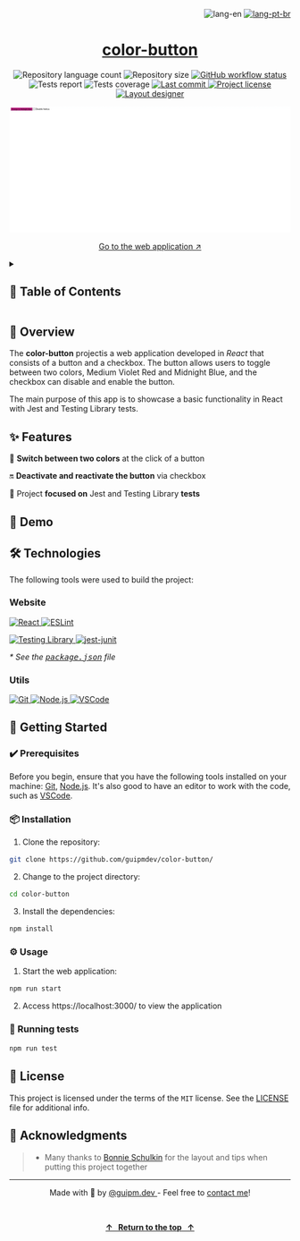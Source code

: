 <!-- ===== HEADER ===== -->
<p align="right">
  <img
    src="https://img.shields.io/badge/lang-en-gray?style=flat-square&labelColor=202024"
    alt="lang-en"
  />
  <a href="./README.pt-br.md" title="Ler o README em português brasileiro">
    <img
      src="https://img.shields.io/badge/lang-pt--br-green?style=flat-square&labelColor=202024"
      alt="lang-pt-br"
    />
  </a>
</p>

<h1 align="center">
  <a
    href="https://guipmdev-color-button.vercel.app/"
    title="Go to the web application"
  >
    color-button
  </a>
</h1>

<p align="center">
  <img
    src="https://img.shields.io/github/languages/count/guipmdev/color-button?color=%2304D361&labelColor=202024"
    alt="Repository language count"
  />
  <img
    src="https://img.shields.io/github/repo-size/guipmdev/color-button?labelColor=202024"
    alt="Repository size"
  />
  <a
    href="https://github.com/guipmdev/color-button/actions/workflows/node.js.yml"
    title="View GitHub workflow runs"
  >
    <img
      src="https://img.shields.io/github/actions/workflow/status/guipmdev/color-button/node.js.yml?labelColor=202024&label=Node.js CI"
      alt="GitHub workflow status"
    />
  </a>
  <img
    src="https://img.shields.io/endpoint?labelColor=202024&url=https://gist.githubusercontent.com/guipmdev/f415beafbd82e43ad177dd807ee49681/raw/color-button-junit-tests.json"
    alt="Tests report"
  />
  <img
    src="https://img.shields.io/endpoint?labelColor=202024&url=https://gist.githubusercontent.com/guipmdev/f415beafbd82e43ad177dd807ee49681/raw/color-button-cobertura-coverage.json"
    alt="Tests coverage"
  />
  <a
    href="https://github.com/guipmdev/color-button/commits/main"
    title="View repository commits"
  >
    <img
      src="https://img.shields.io/github/last-commit/guipmdev/color-button?labelColor=202024"
      alt="Last commit"
    />
  </a>
  <a href="./LICENSE" title="View project license">
    <img
      src="https://img.shields.io/badge/license-MIT-brightgreen?labelColor=202024"
      alt="Project license"
    />
  </a>
  <a href="https://bonnie.dev/" title="Go to Bonnie's website">
    <img
      src="https://img.shields.io/badge/Layout_by-Bonnie_Schulkin-182734?labelColor=202024"
      alt="Layout designer"
    />
  </a>
</p>

![Screenshot of the application initial page](./src/assets/images/cover.webp)

<p align="center">
  <a href="https://guipmdev-color-button.vercel.app/"
    >Go to the web application ↗</a
  >
</p>

<details>
  <summary>
    <h2>📒 Table of Contents</h2>
  </summary>

- [📍 Overview](#-overview)
- [✨ Features](#-features)
- [🤖 Demo](#-demo)
- [🛠 Technologies](#-technologies)
  - [Website](#website)
  - [Utils](#utils)
- [🚀 Getting Started](#-getting-started)
  - [✔️ Prerequisites](#️-prerequisites)
  - [📦 Installation](#-installation)
  - [⚙️ Usage](#️-usage)
  - [🧪 Running tests](#-running-tests)
- [📄 License](#-license)
- [👏 Acknowledgments](#-acknowledgments)
</details>

<!-- ===== PROJECT INFOS ===== -->

## 📍 Overview

The **color-button** projectis a web application developed in _React_ that consists of a button and a checkbox. The button allows users to toggle between two colors, Medium Violet Red and Midnight Blue, and the checkbox can disable and enable the button.

The main purpose of this app is to showcase a basic functionality in React with Jest and Testing Library tests.

## ✨ Features

🎨 **Switch between two colors** at the click of a button

🔛 **Deactivate and reactivate the button** via checkbox

🧪 Project **focused on** Jest and Testing Library **tests**

## 🤖 Demo

## 🛠 Technologies

The following tools were used to build the project:

### Website

<p>
  <a href="https://react.dev/">
    <img
      src="https://img.shields.io/badge/React-23272f?style=for-the-badge&logo=React"
      alt="React"
    />
  </a>
  <a href="https://eslint.org/">
    <img
      src="https://img.shields.io/badge/ESLint-101828?style=for-the-badge&logo=ESLint"
      alt="ESLint"
    />
  </a>
</p>

<p>
  <a href="https://testing-library.com/">
    <img
      src="https://img.shields.io/badge/Testing_Library-242526?style=for-the-badge&logo=testing-library"
      alt="Testing Library"
    />
  </a>
  <a href="https://www.npmjs.com/package/jest-junit">
    <img
      src="https://img.shields.io/badge/jest--junit-gray?style=for-the-badge"
      alt="jest-junit"
    />
  </a>
</p>

_\* See the [<kbd>package.json</kbd>](./package.json) file_

### Utils

<p>
  <a href="https://git-scm.com/">
    <img
      src="https://img.shields.io/badge/Git-f1f1e9?style=for-the-badge&logo=git"
      alt="Git"
    />
  </a>
  <a href="https://nodejs.org/">
    <img
      src="https://img.shields.io/badge/Node.js-233056?style=for-the-badge&logo=node.js"
      alt="Node.js"
    />
  </a>
  <a href="https://code.visualstudio.com/">
    <img
      src="https://img.shields.io/badge/VSCode-005293?style=for-the-badge&logo=visual-studio-code"
      alt="VSCode"
    />
  </a>
</p>

## 🚀 Getting Started

### ✔️ Prerequisites

Before you begin, ensure that you have the following tools installed on your machine: [Git](https://git-scm.com/downloads), [Node.js](https://nodejs.org/en/download). It's also good to have an editor to work with the code, such as [VSCode](https://code.visualstudio.com/Download).

### 📦 Installation

1. Clone the repository:

```sh
git clone https://github.com/guipmdev/color-button/
```

2. Change to the project directory:

```sh
cd color-button
```

3. Install the dependencies:

```sh
npm install
```

### ⚙️ Usage

1. Start the web application:

```sh
npm run start
```

2. Access https://localhost:3000/ to view the application

### 🧪 Running tests

```sh
npm run test
```

## 📄 License

This project is licensed under the terms of the `MIT` license. See the
[LICENSE](./LICENSE) file for additional info.

## 👏 Acknowledgments

> - Many thanks to [Bonnie Schulkin](https://bonnie.dev/) for the layout and tips when putting this project together

<!-- ===== FOOTER ===== -->

---

<p align="center">
  Made with 💙 by
  <a href="https://www.guipm.dev/"> @guipm.dev </a>
  - Feel free to
  <a href="mailto:guipm.dev@gmail.com">contact me</a>!
</p>

<br />

<p align="center">
  <a href="#top">
    <b>↑&nbsp;&nbsp; Return to the top &nbsp;&nbsp;↑</b>
  </a>
</p>
